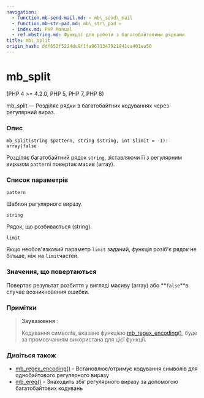 ```yaml
---
navigation:
  - function.mb-send-mail.md: « mb\_send\_mail
  - function.mb-str-pad.md: mb\_str\_pad »
  - index.md: PHP Manual
  - ref.mbstring.md: Функції для роботи з багатобайтовими рядками
title: mb\_split
origin_hash: ddf652f5224dc9f1fa9671347921941ca401ea50
---
```

# mb\_split

(PHP 4 >= 4.2.0, PHP 5, PHP 7, PHP 8)

mb\_split — Розділяє рядки в багатобайтних кодуваннях через регулярний вираз.

### Опис

```methodsynopsis
mb_split(string $pattern, string $string, int $limit = -1): array|false
```

Розділяє багатобайтний рядок `string`, зіставляючи її з регулярним виразом `pattern`і повертає масив (array).

### Список параметрів

`pattern`

Шаблон регулярного виразу.

`string`

Рядок, що розбивається (string).

`limit`

Якщо необов'язковий параметр `limit` заданий, функція розіб'є рядок не більше, ніж на `limit`частей.

### Значення, що повертаються

Повертає результат розбиття у вигляді масиву (array) або \*\*`false`\*\*в случае возникновения ошибки.

### Примітки

> **Зауваження** :
> 
> Кодування символів, вказане функцією [mb\_regex\_encoding()](function.mb-regex-encoding.md), буде за промовчанням використана для цієї функції.

### Дивіться також

-   [mb\_regex\_encoding()](function.mb-regex-encoding.md) \- Встановлює/отримує кодування символів для однобайтового регулярного виразу
-   [mb\_ereg()](function.mb-ereg.md) \- Знаходить збіг регулярного виразу за допомогою багатобайтових кодувань

